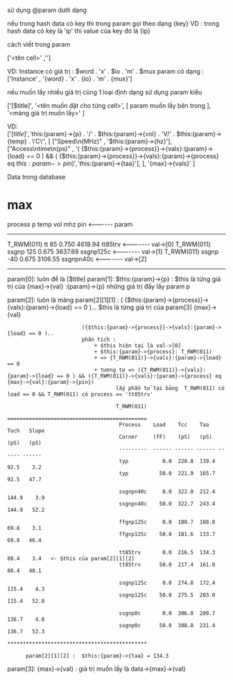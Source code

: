 sử dụng @param dưới dạng

nếu trong hash data có key thì trong param gọi theo dạng {key}
VD : trong hash data có key là 'ip' thì value của key đó là {ip}

cách viết trong param

['<tên cell>'         ,'<eval>']

VD: 
  Instance có giá trị : $word . 'x' . $io . 'm' . $mux
  param có dạng : 
  ['Instance'       , '{word} . \'x\' . {io} . \'m\' . {mux}']

nếu muốn lấy nhiều giá trị cũng 1 loại định dạng sử dụng param kiểu

['[$title]', '<tên muốn đặt cho từng cell>',
            [
                param muốn lấy bên trong
            ],
  '<mảng giá trị muốn lấy>'
]

VD:   
['[$title]', '$this:{param}->{p} . \'/\' . $this:{param}->{vol} . \'V/\' . $this:{param}->{temp} . \'C\'',
            [  
              ["Speed\n(MHz)"                   , '$this:{param}->{hz}'],
              ["Access\ntime\n(ps)"             , '( {$this:{param}->{process}}->{vals}:{param}->{load} == 0 ) && ( {$this:{param}->{process}}->{vals}:{param}->{process} eq $this:{param}->{pin})'
                                                , '$this:{param}->{taa}'],
            ],
  '{max}->{vals}'
]

Data trong database 

max 
====================================================
process     p        temp   vol   mhz       pin        <------ param
---------   -----   ----  -----   -------   ---------
T_RWM(011)     tt     85  0.750   4618.94     tt85trv  <------- val->[0]
T_RWM(011)  ssgnp    125  0.675   3637.69   ssgnp125c  <------- val->[1]
T_RWM(011)  ssgnp    -40  0.675   3106.55   ssgnpn40c  <------- val->[2]
*****************************************************

param[0]: luôn để là [$title]
param[1]: $this:{param}->{p}  : $this là từng giá trị của {max}->{val}
                                :{param}->{p} những giá trị đấy lấy param p
                                
param[2]: luôn là mảng
          param[2][1][1] : ( {$this:{param}->{process}}->{vals}:{param}->{load} == 0 )...
                            $this là từng giá trị của param[3] {max}->{val}
                            
                            ({$this:{param}->{process}}->{vals}:{param}->{load} == 0 )..
                            phân tích :
                                + $this hiện tại là val->[0]
                                + $this:{param}->{process}: T_RWM(011)
                                + => {T_RWM(011)}->{vals}:{param}->{load} == 0 
                                + tương tự => ({T_RWM(011)}->{vals}:{param}->{load} == 0 ) && ({T_RWM(011)}->{vals}:{param}->{process} eq {max}->{val}:{param}->{pin})
                                       lấy phần tử tại bảng  T_RWM(011) có load == 0 && T_RWM(011) có process == 'tt85trv'
                                         
                                       T_RWM(011)       
                                        =============================================
                                        Process    Load    Tcc    Taa    Toch   Slope
                                        Corner     (fF)    (pS)   (pS)   (pS)   (pS) 
                                        ---------  ------ ------ ------ ------ ------
                                        typ           0.0  220.8  139.4   92.5    3.2   
                                        typ          50.0  221.9  165.7   92.5   47.7

                                        ssgnpn40c     0.0  322.0  212.4  144.9    3.9   
                                        ssgnpn40c    50.0  322.7  243.4  144.9   52.2

                                        ffgnp125c     0.0  180.7  108.8   69.8    3.1   
                                        ffgnp125c    50.0  181.6  133.7   69.8   46.4

                                        tt85trv       0.0  216.5  134.3   88.4    3.4   <- $this của param[2][1][2] 
                                        tt85trv      50.0  217.4  161.0   88.4   48.1

                                        ssgnp125c     0.0  274.8  172.4  115.4    4.3
                                        ssgnp125c    50.0  275.5  203.0  115.4   52.8

                                        ssgnp0c       0.0  306.8  200.7  136.7    4.0
                                        ssgnp0c      50.0  308.8  231.4  136.7   52.3
                                        *********************************************
                                        
          param[2][1][2] :  $this:{param}->{taa} = 134.3

param[3]: {max}->{val}      : giá trị muốn lấy là data->{max}->{val}











